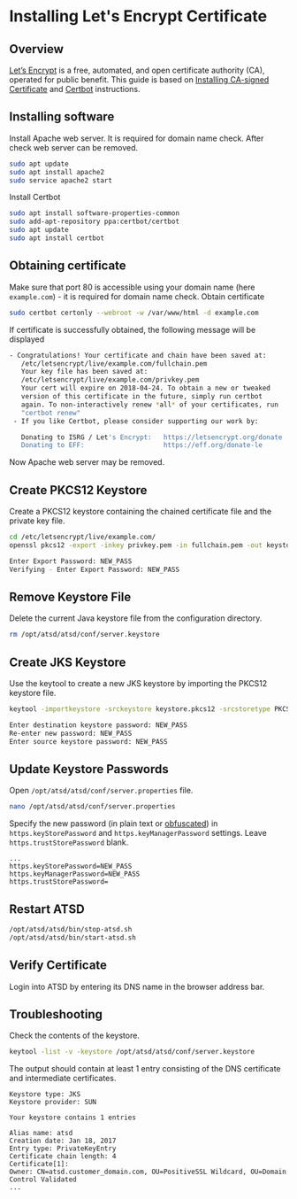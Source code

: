 # Installing Let's Encrypt Certificate

## Overview

[Let’s Encrypt](https://letsencrypt.org) is a free, automated, and open certificate authority (CA), operated for public benefit. 
This guide is based on [Installing CA-signed Certificate](ssl-ca-signed.md) and [Certbot](https://certbot.eff.org/#ubuntuxenial-other) instructions.

## Installing software

Install Apache web server. It is required for domain name check. After check web server can be removed.

```sh
sudo apt update
sudo apt install apache2
sudo service apache2 start
```

Install Certbot

```sh
sudo apt install software-properties-common
sudo add-apt-repository ppa:certbot/certbot
sudo apt update
sudo apt install certbot
```

## Obtaining certificate

Make sure that port 80 is accessible using your domain name (here `example.com`) - it is required for domain name check.
Obtain certificate

```sh
sudo certbot certonly --webroot -w /var/www/html -d example.com
```

If certificate is successfully obtained, the following message will be displayed

```sh
- Congratulations! Your certificate and chain have been saved at:
   /etc/letsencrypt/live/example.com/fullchain.pem
   Your key file has been saved at:
   /etc/letsencrypt/live/example.com/privkey.pem
   Your cert will expire on 2018-04-24. To obtain a new or tweaked
   version of this certificate in the future, simply run certbot
   again. To non-interactively renew *all* of your certificates, run
   "certbot renew"
 - If you like Certbot, please consider supporting our work by:

   Donating to ISRG / Let's Encrypt:   https://letsencrypt.org/donate
   Donating to EFF:                    https://eff.org/donate-le
```

Now Apache web server may be removed.

## Create PKCS12 Keystore

Create a PKCS12 keystore containing the chained certificate file and the private key file.

```bash
cd /etc/letsencrypt/live/example.com/
openssl pkcs12 -export -inkey privkey.pem -in fullchain.pem -out keystore.pkcs12
```

```bash
Enter Export Password: NEW_PASS
Verifying - Enter Export Password: NEW_PASS
```

## Remove Keystore File

Delete the current Java keystore file from the configuration directory.

```bash
rm /opt/atsd/atsd/conf/server.keystore
```

## Create JKS Keystore	
	
Use the keytool to create a new JKS keystore by importing the PKCS12 keystore file.

```bash
keytool -importkeystore -srckeystore keystore.pkcs12 -srcstoretype PKCS12 -alias 1 -destkeystore /opt/atsd/atsd/conf/server.keystore -destalias atsd
```

```bash
Enter destination keystore password: NEW_PASS
Re-enter new password: NEW_PASS
Enter source keystore password: NEW_PASS
```

## Update Keystore Passwords

Open `/opt/atsd/atsd/conf/server.properties` file.

```bash
nano /opt/atsd/atsd/conf/server.properties
```

Specify the new password (in plain text or [obfuscated](https://docs.oracle.com/cd/E35822_01/server.740/es_admin/src/tadm_ssl_jetty_passwords.html)) in `https.keyStorePassword` and `https.keyManagerPassword` settings. Leave `https.trustStorePassword` blank.

```properties
...
https.keyStorePassword=NEW_PASS
https.keyManagerPassword=NEW_PASS
https.trustStorePassword=
```

## Restart ATSD

```bash
/opt/atsd/atsd/bin/stop-atsd.sh
/opt/atsd/atsd/bin/start-atsd.sh
```

## Verify Certificate

Login into ATSD by entering its DNS name in the browser address bar.


## Troubleshooting

Check the contents of the keystore.

```bash
keytool -list -v -keystore /opt/atsd/atsd/conf/server.keystore
```

The output should contain at least 1 entry consisting of the DNS certificate and intermediate certificates.

```
Keystore type: JKS
Keystore provider: SUN

Your keystore contains 1 entries

Alias name: atsd
Creation date: Jan 18, 2017
Entry type: PrivateKeyEntry
Certificate chain length: 4
Certificate[1]:
Owner: CN=atsd.customer_domain.com, OU=PositiveSSL Wildcard, OU=Domain Control Validated
...
```
